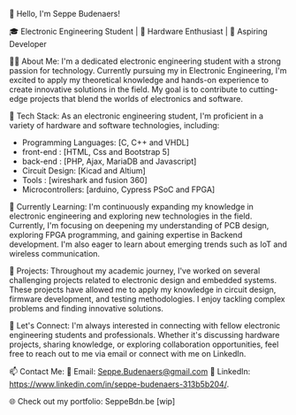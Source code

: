 👋 Hello, I'm Seppe Budenaers!

🎓 Electronic Engineering Student | 🔌 Hardware Enthusiast | 🌟 Aspiring Developer

👨‍💻 About Me:
I'm a dedicated electronic engineering student with a strong passion for technology. Currently pursuing my in Electronic Engineering, I'm excited to apply my theoretical knowledge and hands-on experience to create innovative solutions in the field. My goal is to contribute to cutting-edge projects that blend the worlds of electronics and software.

🔧 Tech Stack:
As an electronic engineering student, I'm proficient in a variety of hardware and software technologies, including:
- Programming Languages: [C, C++ and VHDL]
- front-end : [HTML, Css and Bootstrap 5]
- back-end : [PHP, Ajax, MariaDB and Javascript]
- Circuit Design: [Kicad and Altium]
- Tools : [wireshark and fusion 360]
- Microcontrollers: [arduino, Cypress PSoC and FPGA]

🌱 Currently Learning:
I'm continuously expanding my knowledge in electronic engineering and exploring new technologies in the field. Currently, I'm focusing on deepening my understanding of PCB design, exploring FPGA programming, and gaining expertise in Backend development. I'm also eager to learn about emerging trends such as IoT and wireless communication.

💼 Projects:
Throughout my academic journey, I've worked on several challenging projects related to electronic design and embedded systems. These projects have allowed me to apply my knowledge in circuit design, firmware development, and testing methodologies. I enjoy tackling complex problems and finding innovative solutions.

🤝 Let's Connect:
I'm always interested in connecting with fellow electronic engineering students and professionals. Whether it's discussing hardware projects, sharing knowledge, or exploring collaboration opportunities, feel free to reach out to me via email or connect with me on LinkedIn.

📫 Contact Me:
📧 Email: Seppe.Budenaers@gmail.com
💼 LinkedIn: https://www.linkedin.com/in/seppe-budenaers-313b5b204/.

🌐 Check out my portfolio: SeppeBdn.be [wip]
